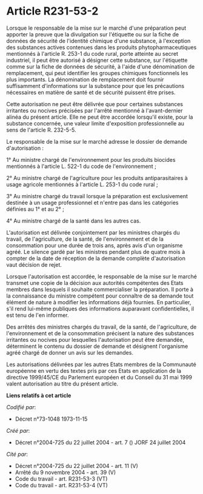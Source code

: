 # Article R231-53-2

Lorsque le responsable de la mise sur le marché d'une préparation peut apporter la preuve que la divulgation sur l'étiquette
ou sur la fiche de données de sécurité de l'identité chimique d'une substance, à l'exception des substances actives contenues
dans les produits phytopharmaceutiques mentionnés à l'article R. 253-1 du code rural, porte atteinte au secret industriel, il
peut être autorisé à désigner cette substance, sur l'étiquette comme sur la fiche de données de sécurité, à l'aide d'une
dénomination de remplacement, qui peut identifier les groupes chimiques fonctionnels les plus importants. La dénomination de
remplacement doit fournir suffisamment d'informations sur la substance pour que les précautions nécessaires en matière de
santé et de sécurité puissent être prises.

Cette autorisation ne peut être délivrée que pour certaines substances irritantes ou nocives précisées par l'arrêté mentionné
à l'avant-dernier alinéa du présent article. Elle ne peut être accordée lorsqu'il existe, pour la substance concernée, une
valeur limite d'exposition professionnelle au sens de l'article R. 232-5-5.

Le responsable de la mise sur le marché adresse le dossier de demande d'autorisation :

1° Au ministre chargé de l'environnement pour les produits biocides mentionnés à l'article L. 522-1 du code de
l'environnement ;

2° Au ministre chargé de l'agriculture pour les produits antiparasitaires à usage agricole mentionnés à l'article L. 253-1 du
code rural ;

3° Au ministre chargé du travail lorsque la préparation est exclusivement destinée à un usage professionnel et n'entre pas
dans les catégories définies au 1° et au 2° ;

4° Au ministre chargé de la santé dans les autres cas.

L'autorisation est délivrée conjointement par les ministres chargés du travail, de l'agriculture, de la santé, de
l'environnement et de la consommation pour une durée de trois ans, après avis d'un organisme agréé. Le silence gardé par les
ministres pendant plus de quatre mois à compter de la date de réception de la demande complète d'autorisation vaut décision
de rejet.

Lorsque l'autorisation est accordée, le responsable de la mise sur le marché transmet une copie de la décision aux autorités
compétentes des Etats membres dans lesquels il souhaite commercialiser la préparation. Il porte à la connaissance du ministre
compétent pour connaître de sa demande tout élément de nature à modifier les informations déjà fournies. En particulier, s'il
rend lui-même publiques des informations auparavant confidentielles, il est tenu de l'en informer.

Des arrêtés des ministres chargés du travail, de la santé, de l'agriculture, de l'environnement et de la consommation
précisent la nature des substances irritantes ou nocives pour lesquelles l'autorisation peut être demandée, déterminent le
contenu du dossier de demande et désignent l'organisme agréé chargé de donner un avis sur les demandes.

Les autorisations délivrées par les autres Etats membres de la Communauté européenne en vertu des textes pris par ces Etats
en application de la directive 1999/45/CE du Parlement européen et du Conseil du 31 mai 1999 valent autorisation au titre du
présent article.

**Liens relatifs à cet article**

_Codifié par_:

  - Décret n°73-1048 1973-11-15

_Créé par_:

  - Décret n°2004-725 du 22 juillet 2004 - art. 7 () JORF 24 juillet 2004

_Cité par_:

  - Décret n°2004-725 du 22 juillet 2004 - art. 11 (V)
  - Arrêté du 9 novembre 2004 - art. 39 (V)
  - Code du travail - art. R231-53-3 (VT)
  - Code du travail - art. R231-53-4 (VT)
